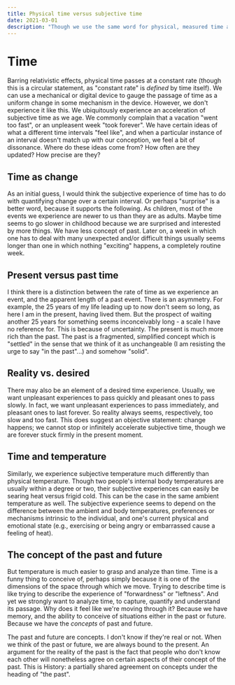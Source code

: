 ```yaml
---
title: Physical time versus subjective time
date: 2021-03-01
description: "Though we use the same word for physical, measured time and our subjective experience of time, I think they are distinct."
---
```


# Time

Barring relativistic effects, physical time passes at a constant rate (though this is a circular statement, as "constant rate" is *defined* by time itself).
We can use a mechanical or digital device to gauge the passage of time as a uniform change in some mechanism in the device. However, we don't experience it like this.
We ubiquitously experience an acceleration of subjective time as we age. We commonly complain that a vacation "went too fast", or an unpleasent week
"took forever". We have certain ideas of what a different time intervals "feel like", and when a particular instance of an interval doesn't match up
with our conception, we feel a bit of dissonance. Where do these ideas come from? How often are they updated? How precise are they?

## Time as change

As an initial guess, I would think the subjective experience of time has to do with quantifying change over a certain interval. Or perhaps "surprise"
is a better word, because it supports the following. As children, most of the events we experience are newer to us than they are as adults. Maybe time 
seems to go slower in childhood because we are surprised and interested by more things. We have less concept of past. Later on, a week in which one has to deal
with many unexpected and/or difficult things usually seems longer than one in which nothing "exciting" happens, a completely routine week.

## Present versus past time

I think there is a distinction between the rate of time as we experience an event, and the apparent length of a past event. There is an asymmetry. For
example, the 25 years of my life leading up to now don't seem so long, as here I am in the present, having lived them. But the prospect of waiting
another 25 years for something seems inconceivably long - a scale I have no reference for. This is because of uncertainty. The present is much more
rich than the past. The past is a fragmented, simplified concept which is "settled" in the sense that we think of it as unchangeable (I am resisting
the urge to say "in the past"...) and somehow "solid".

## Reality vs. desired

There may also be an element of a desired time experience. Usually, we want unpleasant experiences to pass quickly and pleasant ones to pass slowly. In fact,
we want unpleasant experiences to pass immediately, and pleasant ones to last forever. So reality always seems, respectively, too slow and too fast.
This does suggest an objective statement: change happens; we cannot stop or infinitely accelerate subjective time, though we are forever stuck
firmly in the present moment.

## Time and temperature

Similarly, we experience subjective temperature much differently than physical temperature. Though two people's internal body temperatures are usually
within a degree or two, their subjective experiences can easily be searing heat versus frigid cold. This can be the case in the same ambient temperature
as well. The subjective experience seems to depend on the difference between the ambient and body temperatures, preferences or mechanisms 
intrinsic to the individual, and one's current physical and emotional state (e.g., exercising or being angry or embarrassed cause a feeling of heat).

## The concept of the past and future

But temperature is much easier to grasp and analyze than time. Time is a funny thing to conceive of, perhaps simply because it is one of the dimensions
of the space through which we move. Trying to describe time is like trying to describe the experience of "forwardness" or "leftness". And yet we strongly
want to analyze time, to capture, quantify and understand its passage. Why does it feel like we're moving through it? Because we have memory, and the 
ability to conceive of situations either in the past or future. Because we have the *concepts* of past and future.

The past and future are concepts. I don't know if they're real or not. When we think of the past or future, we are always bound to the present.
An argument for the reality of the past is the fact that people who don't know each other will nonetheless agree on certain aspects of
their concept of the past. This is History: a partially shared agreement on concepts under the heading of "the past". 
